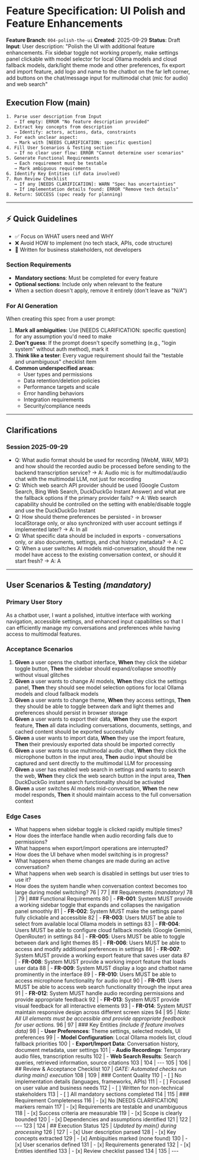 # Feature Specification: UI Polish and Feature Enhancements

**Feature Branch**: `004-polish-the-ui`
**Created**: 2025-09-29
**Status**: Draft
**Input**: User description: "Polish the UI with additional feature enhancements. Fix sidebar toggle not working properly, make settings panel clickable with model selector for local Ollama models and cloud fallback models, dark/light theme mode and other preferences, fix export and import feature, add logo and name to the chatbot on the far left corner, add buttons on the chat/message input for multimodal chat (mic for audio) and web search"

## Execution Flow (main)
```
1. Parse user description from Input
   → If empty: ERROR "No feature description provided"
2. Extract key concepts from description
   → Identify: actors, actions, data, constraints
3. For each unclear aspect:
   → Mark with [NEEDS CLARIFICATION: specific question]
4. Fill User Scenarios & Testing section
   → If no clear user flow: ERROR "Cannot determine user scenarios"
5. Generate Functional Requirements
   → Each requirement must be testable
   → Mark ambiguous requirements
6. Identify Key Entities (if data involved)
7. Run Review Checklist
   → If any [NEEDS CLARIFICATION]: WARN "Spec has uncertainties"
   → If implementation details found: ERROR "Remove tech details"
8. Return: SUCCESS (spec ready for planning)
```

---

## ⚡ Quick Guidelines
- ✅ Focus on WHAT users need and WHY
- ❌ Avoid HOW to implement (no tech stack, APIs, code structure)
- 👥 Written for business stakeholders, not developers

### Section Requirements
- **Mandatory sections**: Must be completed for every feature
- **Optional sections**: Include only when relevant to the feature
- When a section doesn't apply, remove it entirely (don't leave as "N/A")

### For AI Generation
When creating this spec from a user prompt:
1. **Mark all ambiguities**: Use [NEEDS CLARIFICATION: specific question] for any assumption you'd need to make
2. **Don't guess**: If the prompt doesn't specify something (e.g., "login system" without auth method), mark it
3. **Think like a tester**: Every vague requirement should fail the "testable and unambiguous" checklist item
4. **Common underspecified areas**:
   - User types and permissions
   - Data retention/deletion policies
   - Performance targets and scale
   - Error handling behaviors
   - Integration requirements
   - Security/compliance needs

---

## Clarifications

### Session 2025-09-29
- Q: What audio format should be used for recording (WebM, WAV, MP3) and how should the recorded audio be processed before sending to the backend transcription service? → A: Audio mic is for multimodal/audio chat with the multimodal LLM, not just for recording
- Q: Which web search API provider should be used (Google Custom Search, Bing Web Search, DuckDuckGo Instant Answer) and what are the fallback options if the primary provider fails? → A: Web search capability should be controlled on the setting with enable/disable toggle and use the DuckDuckGo Instant
- Q: How should theme preferences be persisted - in browser localStorage only, or also synchronized with user account settings if implemented later? → A: In all
- Q: What specific data should be included in exports - conversations only, or also documents, settings, and chat history metadata? → A: C
- Q: When a user switches AI models mid-conversation, should the new model have access to the existing conversation context, or should it start fresh? → A: A

---

## User Scenarios & Testing *(mandatory)*

### Primary User Story
As a chatbot user, I want a polished, intuitive interface with working navigation, accessible settings, and enhanced input capabilities so that I can efficiently manage my conversations and preferences while having access to multimodal features.

### Acceptance Scenarios
1. **Given** a user opens the chatbot interface, **When** they click the sidebar toggle button, **Then** the sidebar should expand/collapse smoothly without visual glitches
2. **Given** a user wants to change AI models, **When** they click the settings panel, **Then** they should see model selection options for local Ollama models and cloud fallback models
3. **Given** a user wants to change theme, **When** they access settings, **Then** they should be able to toggle between dark and light themes and preferences should persist in browser storage
4. **Given** a user wants to export their data, **When** they use the export feature, **Then** all data including conversations, documents, settings, and cached content should be exported successfully
5. **Given** a user wants to import data, **When** they use the import feature, **Then** their previously exported data should be imported correctly
6. **Given** a user wants to use multimodal audio chat, **When** they click the microphone button in the input area, **Then** audio input should be captured and sent directly to the multimodal LLM for processing
7. **Given** a user has enabled web search in settings and wants to search the web, **When** they click the web search button in the input area, **Then** DuckDuckGo instant search functionality should be activated
8. **Given** a user switches AI models mid-conversation, **When** the new model responds, **Then** it should maintain access to the full conversation context

### Edge Cases
- What happens when sidebar toggle is clicked rapidly multiple times?
- How does the interface handle when audio recording fails due to permissions?
- What happens when export/import operations are interrupted?
- How does the UI behave when model switching is in progress?
- What happens when theme changes are made during an active conversation?
- What happens when web search is disabled in settings but user tries to use it?
- How does the system handle when conversation context becomes too large during model switching?
  76 |
  77 | ## Requirements *(mandatory)*
  78 |
  79 | ### Functional Requirements
  80 | - **FR-001**: System MUST provide a working sidebar toggle that expands and collapses the navigation panel smoothly
  81 | - **FR-002**: System MUST make the settings panel fully clickable and accessible
  82 | - **FR-003**: Users MUST be able to select from available local Ollama models in settings
  83 | - **FR-004**: Users MUST be able to configure cloud fallback models (Google Gemini, OpenRouter) in settings
  84 | - **FR-005**: Users MUST be able to toggle between dark and light themes
  85 | - **FR-006**: Users MUST be able to access and modify additional preferences in settings
  86 | - **FR-007**: System MUST provide a working export feature that saves user data
  87 | - **FR-008**: System MUST provide a working import feature that loads user data
  88 | - **FR-009**: System MUST display a logo and chatbot name prominently in the interface
  89 | - **FR-010**: Users MUST be able to access microphone functionality for audio input
  90 | - **FR-011**: Users MUST be able to access web search functionality through the input area
  91 | - **FR-012**: System MUST handle audio recording permissions and provide appropriate feedback
  92 | - **FR-013**: System MUST provide visual feedback for all interactive elements
  93 | - **FR-014**: System MUST maintain responsive design across different screen sizes
  94 |
  95 | *Note: All UI elements must be accessible and provide appropriate feedback for user actions.*
  96 |
  97 | ### Key Entities *(include if feature involves data)*
  98 | - **User Preferences**: Theme settings, selected models, UI preferences
  99 | - **Model Configuration**: Local Ollama models list, cloud fallback priorities
  100 | - **Export/Import Data**: Conversation history, document metadata, user settings
  101 | - **Audio Recordings**: Temporary audio files, transcription results
  102 | - **Web Search Results**: Search queries, retrieved information, source citations
  103 |
  104 | ---
  105 |
  106 | ## Review & Acceptance Checklist
  107 | *GATE: Automated checks run during main() execution*
  108 |
  109 | ### Content Quality
  110 | - [ ] No implementation details (languages, frameworks, APIs)
  111 | - [ ] Focused on user value and business needs
  112 | - [ ] Written for non-technical stakeholders
  113 | - [ ] All mandatory sections completed
  114 |
  115 | ### Requirement Completeness
  116 | - [x] No [NEEDS CLARIFICATION] markers remain
  117 | - [x] Requirements are testable and unambiguous
  118 | - [x] Success criteria are measurable
  119 | - [x] Scope is clearly bounded
  120 | - [x] Dependencies and assumptions identified
  121 |
  122 | ---
  123 |
  124 | ## Execution Status
  125 | *Updated by main() during processing*
  126 |
  127 | - [x] User description parsed
  128 | - [x] Key concepts extracted
  129 | - [x] Ambiguities marked (none found)
  130 | - [x] User scenarios defined
  131 | - [x] Requirements generated
  132 | - [x] Entities identified
  133 | - [x] Review checklist passed
  134 |
  135 | ---